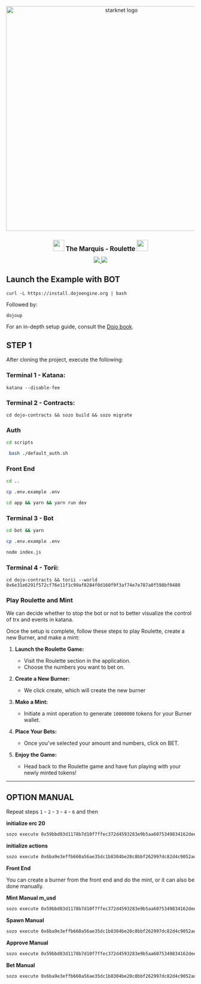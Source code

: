 <div align="center">
<img alt="starknet logo" src="https://github.com/Quantum3-Labs/TheMarquis-ui/blob/main/public/images/image.png" width="600" >
  <h1 style="font-size: larger;">
    <img src="https://github.com/Quantum3-Labs/TheMarquis-ui/blob/main/public/images-game/100.png" width="30">
    <strong>The Marquis - Roulette</strong> 
    <img src="https://github.com/Quantum3-Labs/TheMarquis-ui/blob/main/public/images-game/100.png" width="30">
  </h1>

<a href="https://github.com/Quantum3-Labs/TheMarquis-ui">
<img src="https://img.shields.io/badge/Overview The Marquis UI-yellow"
/>

</a>
<a href="">
<img src="https://img.shields.io/twitter/follow/TheMarquis?style=social"/>
</a>

</div>


## Launch the Example with BOT

```console
curl -L https://install.dojoengine.org | bash
```

Followed by:

```console
dojoup
```

For an in-depth setup guide, consult the [Dojo book](https://book.dojoengine.org/getting-started/quick-start.html).

## STEP 1

After cloning the project, execute the following:

### **Terminal 1 - Katana**:

```console
katana --disable-fee
```

### **Terminal 2 - Contracts**:

```console
cd dojo-contracts && sozo build && sozo migrate
```

### **Auth**

```bash
cd scripts 
```

```bash
 bash ./default_auth.sh
 ```

### **Front End**

```bash
cd ..
```

```bash
cp .env.example .env
```

```bash
cd app && yarn && yarn run dev
```

### **Terminal 3 - Bot**

```bash
cd bot && yarn
```

```bash
cp .env.example .env
```

```bash
node index.js
```

### **Terminal 4 - Torii**:

```console
cd dojo-contracts && torii --world 0x6e31e6291f572cf76e11f1c99af8284f0d160f9f3af74e7e787a0f598bf0480
```

### Play Roulette and Mint

We can decide whether to stop the bot or not to better visualize the control of trx and events in katana.

Once the setup is complete, follow these steps to play Roulette, create a new Burner, and make a mint:

1. **Launch the Roulette Game:**

   - Visit the Roulette section in the application.
   - Choose the numbers you want to bet on.

2. **Create a New Burner:**

   - We click create, which will create the new burner

3. **Make a Mint:**

   - Initiate a mint operation to generate `10000000` tokens for your Burner wallet.

4. **Place Your Bets:**

   - Once you've selected your amount and numbers, click on BET.


5. **Enjoy the Game:**

   - Head back to the Roulette game and have fun playing with your newly minted tokens!


----

## OPTION MANUAL

Repeat steps `1` - `2` - `3` - `4` - `6` and then

**initialize erc 20**

```bash
sozo execute 0x59bbd83d1178b7d10f7ffec372d4593283e9b5aa6075349834162deecfe5108 initialize --calldata 123,123,0x6e31e6291f572cf76e11f1c99af8284f0d160f9f3af74e7e787a0f598bf0480
```

**initialize actions**

```bash
sozo execute 0x6ba9e3effb660a56ae35dc1b8304be20c8bbf262997dc82d4c9052add1da097 initialize --calldata 0x59bbd83d1178b7d10f7ffec372d4593283e9b5aa6075349834162deecfe5108
```

**Front End**

You can create a burner from the front end and do the mint, or it can also be done manually.

**Mint Manual m_usd**

```bash
sozo execute 0x59bbd83d1178b7d10f7ffec372d4593283e9b5aa6075349834162deecfe5108 mint_ --calldata 0x517ececd29116499f4a1b64b094da79ba08dfd54a3edaa316134c41f8160973,10000,0
```

**Spawn Manual**

```bash
sozo execute 0x6ba9e3effb660a56ae35dc1b8304be20c8bbf262997dc82d4c9052add1da097 spawn
```

**Approve Manual**

```bash
sozo execute 0x59bbd83d1178b7d10f7ffec372d4593283e9b5aa6075349834162deecfe5108 approve --calldata 0x6ba9e3effb660a56ae35dc1b8304be20c8bbf262997dc82d4c9052add1da097,10000,0
```

**Bet Manual**

```bash
sozo execute 0x6ba9e3effb660a56ae35dc1b8304be20c8bbf262997dc82d4c9052add1da097 move --calldata 1,2,20,30,2,2,3
```
